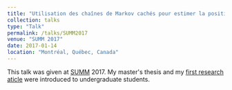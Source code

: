 ```yaml
---
title: "Utilisation des chaînes de Markov cachés pour estimer la position d'un agent mobile."
collection: talks
type: "Talk"
permalink: /talks/SUMM2017
venue: "SUMM 2017"
date: 2017-01-14
location: "Montréal, Québec, Canada"
---
```


This talk was given at [SUMM](http://summ.math.uqam.ca/?lang=en) 2017. My master's thesis and my [first research aticle](https://cedricbeaulac.github.io/publication/IJCGT1) were introduced to undergraduate students. 
